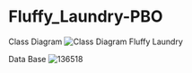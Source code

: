 # Fluffy_Laundry-PBO
Class Diagram
![Class Diagram Fluffy Laundry](https://user-images.githubusercontent.com/79191854/117385660-b28eb800-af0f-11eb-861e-11d3fbd82f9f.png)

Data Base
![136518](https://user-images.githubusercontent.com/79191854/117385888-19ac6c80-af10-11eb-9363-e278c2edbca3.jpg)
